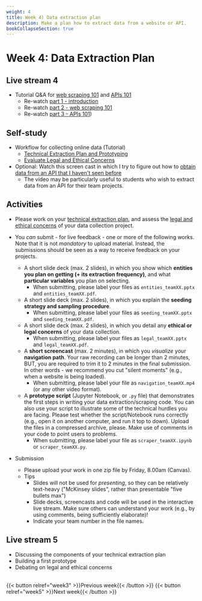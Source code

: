 ```yaml
---
weight: 4
title: Week 4) Data extraction plan
description: Make a plan how to extract data from a website or API.
bookCollapseSection: true
---
```


# Week 4: Data Extraction Plan

## Live stream 4
- Tutorial Q&A for [web scraping 101](docs/tutorials/webscraping101) and [APIs 101](docs/tutorials/apis101)
  - Re-watch [part 1 - introduction](https://youtu.be/GtkOC28O25I)
  - Re-watch [part 2 - web scraping 101](https://youtu.be/DpiLsc62f0E)
  - Re-watch [part 3 - APIs 101](https://youtu.be/e8sLCx1HXnY))

## Self-study
- Workflow for collecting online data (Tutorial)
  - [Technical Extraction Plan and Prototyping](docs/tutorials/workflow/extraction-plan-prototyping.md)
  - [Evaluate Legal and Ethical Concerns](docs/tutorials/workflow/legalfit.md)
  <!--- Design choices: modularity and storage *prerecorded*
  - Data capture and enrichment *prerecorded*
  - Deployment *prerecorded*
- Legal and ethical considerations when scraping <!-- *reading* [tba]-->
- Optional: Watch this screen cast in which I try to figure out how to [obtain data from an API that I haven't seen before](https://youtu.be/iDA710TPXT0)
  - The video may be particularly useful to students who wish to extract data from an API for their team projects.

## Activities

- Please work on your [technical extraction plan](docs/tutorials/workflow/extraction-plan-prototyping.md), and assess the [legal and ethical concerns](docs/tutorials/workflow/legalfit.md) of your data collection project.
- You *can* submit - for live feedback - one or more of the following works. Note that it is not *mandatory* to upload material. Instead, the submissions should be seen as a way to receive feedback on your projects.

  - A short slide deck (max. 2 slides), in which you show which __entities you plan on getting (+ its extraction frequency)__, and what __particular variables__ you plan on selecting.
    - When submitting, please label your files as `entities_teamXX.pptx` and `entities_teamXX.pdf`.
  - A short slide deck (max. 2 slides), in which you explain the __seeding strategy and sampling procedure__.
    - When submitting, please label your files as `seeding_teamXX.pptx` and `seeding_teamXX.pdf`.
  - A short slide deck (max. 2 slides), in which you detail any __ethical or legal concerns__ of your data collection.
      - When submitting, please label your files as `legal_teamXX.pptx` and `legal_teamXX.pdf`.
  - A __short screencast__ (max. 2 minutes), in which you *visualize* your __navigation path__. Your raw recording can be longer than 2 minutes, BUT, you are required to trim it to 2 minutes in the final submission. In other words - we recommend you cut "silent moments" (e.g., when a website is being loaded).
      - When submitting, please label your file as `navigation_teamXX.mp4` (or any other video format).
  - A __prototype script__ (Jupyter Notebook, or `.py` file) that demonstrates the first steps in writing your data extraction/scraping code. You can also use your script to illustrate some of the technical hurdles you are facing. Please test whether the script/Notebook runs correctly (e.g., open it on another computer, and run it top to down). Upload the files in a compressed archive, please. Make use of comments in your code to point users to problems.
      - When submitting, please label your file as `scraper_teamXX.ipynb` or `scraper_teamXX.py`.

- Submission
  - Please upload your work in one zip file by Friday, 8.00am (Canvas).
  - Tips
      - Slides will not be used for *presenting*, so they can be relatively text-heavy ("McKinsey slides", rather than presentable "five bullets max")
      - Slide decks, screencasts and code will be used in the interactive live stream. Make sure others can understand your work (e.g., by using comments, being sufficiently elaborate)!
      - Indicate your team number in the file names.

## Live stream 5
- Discussing the components of your technical extraction plan
- Building a first prototype
- Debating on legal and ethical concerns

<!--## Activities (individual exercises or team project)
- [Project] Make a data extraction plan for your website, taking into account legal and ethical concerns <!-- develop -->


<!-- Software Stack

and execution (weeks 3-4)
Deployment in practice *prerecorded guest lecture*

  - Computing Infrastructure
  - Dockers
  - Structured and Unstructured databases
  - "Polishing" Code
-->

<br>
{{< button relref="week3" >}}Previous week{{< /button >}}
{{< button relref="week5" >}}Next week{{< /button >}}
